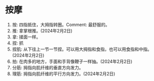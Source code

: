 # 按摩

1. 按:  四指抵住，大拇指转圈。Comment: 最舒服的。
2. 推:  拿掌根推。(2024年2月2日)
3. 拿:  揉面一样。
4. 捏:  抓
5. 捏肌:  从下往上一节一节捏。可以用大拇指和食指，也可以用食指和中指。(2024年2月2日)
6. 拍:  在肉多的地方，手面和手背像鞭子一样抽。(2024年2月2日)
7. 分筋:  拇指向肌纤维的垂直方向发力。
8. 理筋:  拇指向肌纤维的平行方向发力。(2024年2月2日)
